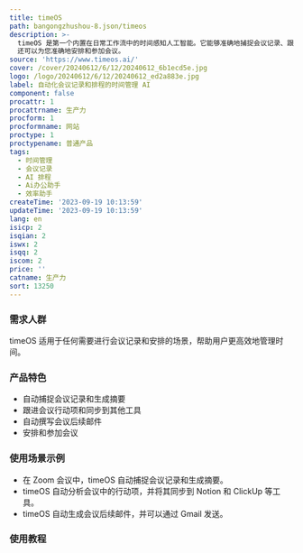 ```yaml
---
title: timeOS
path: bangongzhushou-8.json/timeos
description: >-
  timeOS 是第一个内置在日常工作流中的时间感知人工智能。它能够准确地捕捉会议记录、跟进任务，并通过人工智能识别行动项。此外，timeOS
  还可以为您准确地安排和参加会议。
source: 'https://www.timeos.ai/'
cover: /cover/20240612/6/12/20240612_6b1ecd5e.jpg
logo: /logo/20240612/6/12/20240612_ed2a883e.jpg
label: 自动化会议记录和排程的时间管理 AI
component: false
procattr: 1
procattrname: 生产力
procform: 1
procformname: 网站
proctype: 1
proctypename: 普通产品
tags:
  - 时间管理
  - 会议记录
  - AI 排程
  - Ai办公助手
  - 效率助手
createTime: '2023-09-19 10:13:59'
updateTime: '2023-09-19 10:13:59'
lang: en
isicp: 2
isqian: 2
iswx: 2
isqq: 2
iscom: 2
price: ''
catname: 生产力
sort: 13250
---
```




### 需求人群
timeOS 适用于任何需要进行会议记录和安排的场景，帮助用户更高效地管理时间。

### 产品特色
- 自动捕捉会议记录和生成摘要
- 跟进会议行动项和同步到其他工具
- 自动撰写会议后续邮件
- 安排和参加会议

### 使用场景示例
- 在 Zoom 会议中，timeOS 自动捕捉会议记录和生成摘要。
- timeOS 自动分析会议中的行动项，并将其同步到 Notion 和 ClickUp 等工具。
- timeOS 自动生成会议后续邮件，并可以通过 Gmail 发送。

### 使用教程


  
